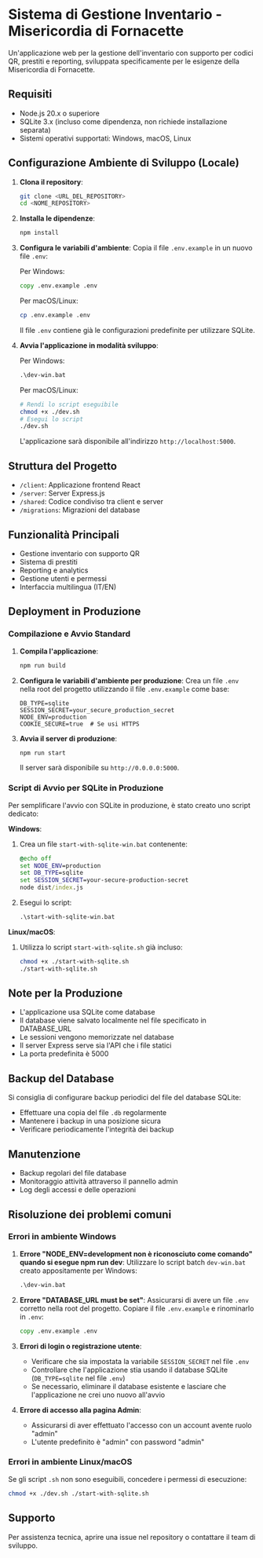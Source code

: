 
# Sistema di Gestione Inventario - Misericordia di Fornacette

Un'applicazione web per la gestione dell'inventario con supporto per codici QR, prestiti e reporting, sviluppata specificamente per le esigenze della Misericordia di Fornacette.

## Requisiti

- Node.js 20.x o superiore
- SQLite 3.x (incluso come dipendenza, non richiede installazione separata)
- Sistemi operativi supportati: Windows, macOS, Linux

## Configurazione Ambiente di Sviluppo (Locale)

1. **Clona il repository**:
   ```bash
   git clone <URL_DEL_REPOSITORY>
   cd <NOME_REPOSITORY>
   ```

2. **Installa le dipendenze**:
   ```bash
   npm install
   ```

3. **Configura le variabili d'ambiente**:
   Copia il file `.env.example` in un nuovo file `.env`:
   
   Per Windows:
   ```cmd
   copy .env.example .env
   ```
   
   Per macOS/Linux:
   ```bash
   cp .env.example .env
   ```
   
   Il file `.env` contiene già le configurazioni predefinite per utilizzare SQLite.

4. **Avvia l'applicazione in modalità sviluppo**:
   
   Per Windows:
   ```cmd
   .\dev-win.bat
   ```
   
   Per macOS/Linux:
   ```bash
   # Rendi lo script eseguibile
   chmod +x ./dev.sh
   # Esegui lo script
   ./dev.sh
   ```

   L'applicazione sarà disponibile all'indirizzo `http://localhost:5000`.

## Struttura del Progetto

- `/client`: Applicazione frontend React
- `/server`: Server Express.js
- `/shared`: Codice condiviso tra client e server
- `/migrations`: Migrazioni del database

## Funzionalità Principali

- Gestione inventario con supporto QR
- Sistema di prestiti
- Reporting e analytics
- Gestione utenti e permessi
- Interfaccia multilingua (IT/EN)

## Deployment in Produzione

### Compilazione e Avvio Standard

1. **Compila l'applicazione**:
   ```bash
   npm run build
   ```

2. **Configura le variabili d'ambiente per produzione**:
   Crea un file `.env` nella root del progetto utilizzando il file `.env.example` come base:
   ```
   DB_TYPE=sqlite
   SESSION_SECRET=your_secure_production_secret
   NODE_ENV=production
   COOKIE_SECURE=true  # Se usi HTTPS
   ```

3. **Avvia il server di produzione**:
   ```bash
   npm run start
   ```

   Il server sarà disponibile su `http://0.0.0.0:5000`.

### Script di Avvio per SQLite in Produzione

Per semplificare l'avvio con SQLite in produzione, è stato creato uno script dedicato:

**Windows**:
1. Crea un file `start-with-sqlite-win.bat` contenente:
   ```cmd
   @echo off
   set NODE_ENV=production
   set DB_TYPE=sqlite
   set SESSION_SECRET=your-secure-production-secret
   node dist/index.js
   ```

2. Esegui lo script:
   ```cmd
   .\start-with-sqlite-win.bat
   ```

**Linux/macOS**:
1. Utilizza lo script `start-with-sqlite.sh` già incluso:
   ```bash
   chmod +x ./start-with-sqlite.sh
   ./start-with-sqlite.sh
   ```

## Note per la Produzione

- L'applicazione usa SQLite come database
- Il database viene salvato localmente nel file specificato in DATABASE_URL
- Le sessioni vengono memorizzate nel database
- Il server Express serve sia l'API che i file statici
- La porta predefinita è 5000

## Backup del Database

Si consiglia di configurare backup periodici del file del database SQLite:
- Effettuare una copia del file `.db` regolarmente
- Mantenere i backup in una posizione sicura
- Verificare periodicamente l'integrità dei backup

## Manutenzione

- Backup regolari del file database
- Monitoraggio attività attraverso il pannello admin
- Log degli accessi e delle operazioni

## Risoluzione dei problemi comuni

### Errori in ambiente Windows

1. **Errore "NODE_ENV=development non è riconosciuto come comando" quando si esegue npm run dev**:
   Utilizzare lo script batch `dev-win.bat` creato appositamente per Windows:
   ```cmd
   .\dev-win.bat
   ```

2. **Errore "DATABASE_URL must be set"**:
   Assicurarsi di avere un file `.env` corretto nella root del progetto. Copiare il file `.env.example` e rinominarlo in `.env`:
   ```cmd
   copy .env.example .env
   ```

3. **Errori di login o registrazione utente**:
   - Verificare che sia impostata la variabile `SESSION_SECRET` nel file `.env`
   - Controllare che l'applicazione stia usando il database SQLite (`DB_TYPE=sqlite` nel file `.env`)
   - Se necessario, eliminare il database esistente e lasciare che l'applicazione ne crei uno nuovo all'avvio

4. **Errore di accesso alla pagina Admin**:
   - Assicurarsi di aver effettuato l'accesso con un account avente ruolo "admin"
   - L'utente predefinito è "admin" con password "admin"

### Errori in ambiente Linux/macOS

Se gli script `.sh` non sono eseguibili, concedere i permessi di esecuzione:
```bash
chmod +x ./dev.sh ./start-with-sqlite.sh
```

## Supporto

Per assistenza tecnica, aprire una issue nel repository o contattare il team di sviluppo.
